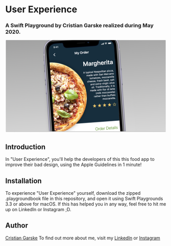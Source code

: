 # User Experience

### A Swift Playground by Cristian Garske realized during May 2020.

![User Experience Cover](Cover.png)


## Introduction

In "User Experience", you'll help the developers of this this food app to improve their bad design, using the Apple Guidelines in 1 minute!

## Installation

To experience "User Experience" yourself, download the zipped .playgroundbook file in this repository, and open it using Swift Playgrounds 3.3 or above for macOS. If this has helped you in any way, feel free to hit me up on LinkedIn or Instagram ;D.

## Author

[Cristian Garske](https://cristiangars.com)
To find out more about me, visit my [LinkedIn](https://www.linkedin.com/in/cristiangarske/) or [Instagram](https://www.instagram.com/oddghostly/)
